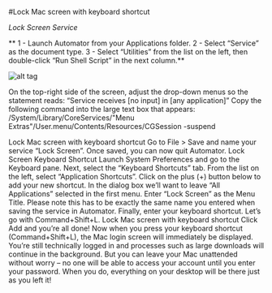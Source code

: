 #Lock Mac screen with keyboard shortcut

_Lock Screen Service_

**
1 - Launch Automator from your Applications folder.
2 - Select “Service” as the document type.
3 - Select “Utilities” from the list on the left, then double-click “Run Shell Script” in the next column.**

![alt tag](http://www.macyourself.com/wp-content/uploads/2013/01/012713-lockscreen-screen1.jpg)


On the top-right side of the screen, adjust the drop-down menus so the statement reads: “Service receives [no input] in [any application]”
Copy the following command into the large text box that appears:
/System/Library/CoreServices/"Menu Extras"/User.menu/Contents/Resources/CGSession -suspend

Lock Mac screen with keyboard shortcut
Go to File > Save and name your service “Lock Screen”. Once saved, you can now quit Automator.
Lock Screen Keyboard Shortcut
Launch System Preferences and go to the Keyboard pane.
Next, select the “Keyboard Shortcuts” tab. From the list on the left, select “Application Shortcuts”. Click on the plus (+) button below to add your new shortcut.
In the dialog box we’ll want to leave “All Applications” selected in the first menu. Enter “Lock Screen” as the Menu Title. Please note this has to be exactly the same name you entered when saving the service in Automator. Finally, enter your keyboard shortcut. Let’s go with Command+Shift+L.
Lock Mac screen with keyboard shortcut
Click Add and you’re all done!
Now when you press your keyboard shortcut (Command+Shift+L), the Mac login screen will immediately be displayed. You’re still technically logged in and processes such as large downloads will continue in the background. But you can leave your Mac unattended without worry – no one will be able to access your account until you enter your password. When you do, everything on your desktop will be there just as you left it!

